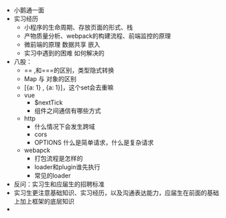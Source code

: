 - 小鹅通一面
- 实习经历
	- 小程序的生命周期、存放页面的形式、栈
	- 产物质量分析、webpack的构建流程、前端监控的原理
	- 微前端的原理 数据共享 嵌入
	- 实习中遇到的困难 如何解决的
- 八股：
	- == ,和===的区别，类型隐式转换
	- Map 与 对象的区别
	- [{a: 1} , {a: 1}]，这个set会去重嘛
	- vue
		- $nextTick
		- 组件之间通信有哪些方式
	- http
		- 什么情况下会发生跨域
		- cors
		- OPTIONS 什么是简单请求，什么是复杂请求
	- webapck
		- 打包流程是怎样的
		- loader和plugin谁先执行
		- 常见的loader
- 反问：实习生和应届生的招聘标准
- 实习生更注意基础知识、实习经历，以及沟通表达能力，应届生在前面的基础上加上框架的底层知识
-
